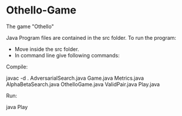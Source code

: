 # Othello-Game
The game "Othello"

Java Program files are contained in the src folder.
To run the program:

- Move inside the src folder.
- In command line give following commands:

Compile:

javac -d . AdversarialSearch.java Game.java Metrics.java AlphaBetaSearch.java OthelloGame.java ValidPair.java Play.java

Run:

java Play

